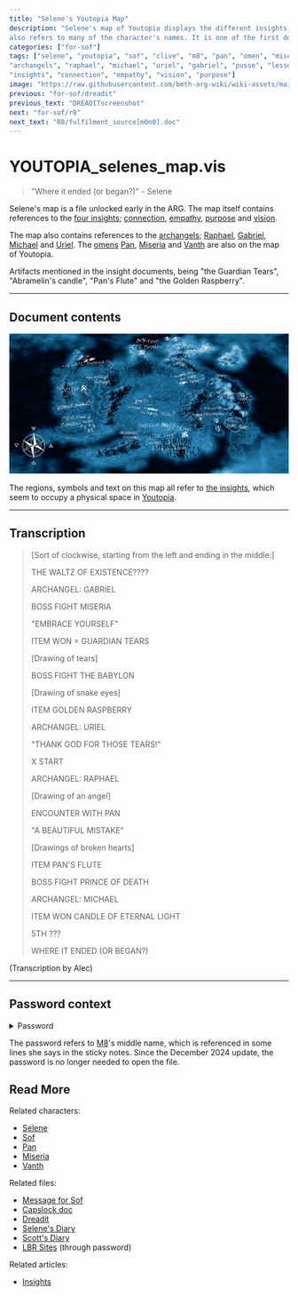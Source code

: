 ```yaml
---
title: "Selene's Youtopia Map"
description: "Selene's map of Youtopia displays the different insights in different regions and 
also refers to many of the character's names. It is one of the first documents she left for Sof."
categories: ["for-sof"]
tags: ["selene", "youtopia", "sof", "clive", "m8", "pan", "omen", "miseria", "vanth", 
"archangels", "raphael", "michael", "uriel", "gabriel", "pusse", "lesser banishing ritual", "pentagram", 
"insights", "connection", "empathy", "vision", "purpose"]
image: "https://raw.githubusercontent.com/bmth-arg-wiki/wiki-assets/main/files/selenes_map/map-300x300.jpg"
previous: "for-sof/dreadit"
previous_text: "DREADITscreenshot"
next: "for-sof/r8"
next_text: "R8/fulfilment_source[m0n0].doc"
---
```


# YOUTOPIA_selenes_map.vis

> "Where it ended (or began?)" - Selene

Selene's map is a file unlocked early in the ARG. The map itself contains references 
to the [four insights](../lore/insights); [connection](../lore/insight1-connection), 
[empathy](../lore/insight2-empathy), [purpose](../lore/insight3-purpose) and [vision](../lore/insight4-vision).

The map also contains references to the [archangels](../characters#the-archangels); 
[Raphael](../characters/raphael), [Gabriel](../characters/gabriel), [Michael](../characters/michael) and 
[Uriel](../characters/uriel).
The [omens](../characters#omens) [Pan](../characters/pan), [Miseria](../characters/miseria) and 
[Vanth](../characters/vanth) are also on the map of Youtopia.

Artifacts mentioned in the insight documents, being "the Guardian Tears", "Abramelin's candle", 
"Pan's Flute" and "the Golden Raspberry".

***

## Document contents

![Selene's map of Youtopia](https://raw.githubusercontent.com/bmth-arg-wiki/wiki-assets/main/files/selenes_map/map1.jpg)

The regions, symbols and text on this map all refer to [the insights](../lore/insights), which seem
to occupy a physical space in [Youtopia](../lore/youtopia).

***

## Transcription

>[Sort of clockwise, starting from the left and ending in the middle:]
>
>THE WALTZ OF EXISTENCE????
>
>ARCHANGEL: GABRIEL
>
>BOSS FIGHT MISERIA
>
>"EMBRACE YOURSELF"
>
>ITEM WON = GUARDIAN TEARS
>
>[Drawing of tears]
>
>BOSS FIGHT THE BABYLON
>
>[Drawing of snake eyes]
>
>ITEM GOLDEN RASPBERRY
>
>ARCHANGEL: URIEL
>
>"THANK GOD FOR THOSE TEARS!"
>
>X START
>
>ARCHANGEL: RAPHAEL
>
>[Drawing of an angel]
>
>ENCOUNTER WITH PAN
>
>"A BEAUTIFUL MISTAKE"
>
>[Drawings of broken hearts]
>
>ITEM PAN'S FLUTE
>
>BOSS FIGHT PRINCE OF DEATH
>
>ARCHANGEL: MICHAEL
>
>ITEM WON CANDLE OF ETERNAL LIGHT
>
>5TH ???
>
>WHERE IT ENDED (OR BEGAN?)

(Transcription by Alec)

***

## Password context

<details class="password">
  <summary>Password</summary>

clive
</details>

The password refers to [M8](../m8)'s middle name, which is referenced in some lines she says
in the sticky notes. Since the December 2024 update, the password is no longer needed to open the file.

## Read More

Related characters:

- [Selene](../characters/selene)
- [Sof](../characters/sof)
- [Pan](../characters/pan)
- [Miseria](../characters/miseria)
- [Vanth](../characters/vanth)

Related files:

- [Message for Sof](msgforsof)
- [Capslock doc](capslock_doc)
- [Dreadit](dreadit)
- [Selene's Diary](selene_personal_journal)
- [Scott's Diary](scott_personal_journal)
- [LBR Sites](lbr_sites) (through password)

Related articles:

- [Insights](../lore/insights)
